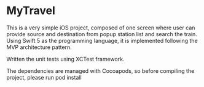 # MyTravel
This is a very simple iOS project, composed of one screen where user can provide source and destination from popup station list and search the train. 
Using Swift 5 as the programming language, it is implemented following the MVP architecture pattern. 


Written the unit tests using XCTest framework.

The dependencies are managed with Cocoapods, so before compiling the project, please run pod install

